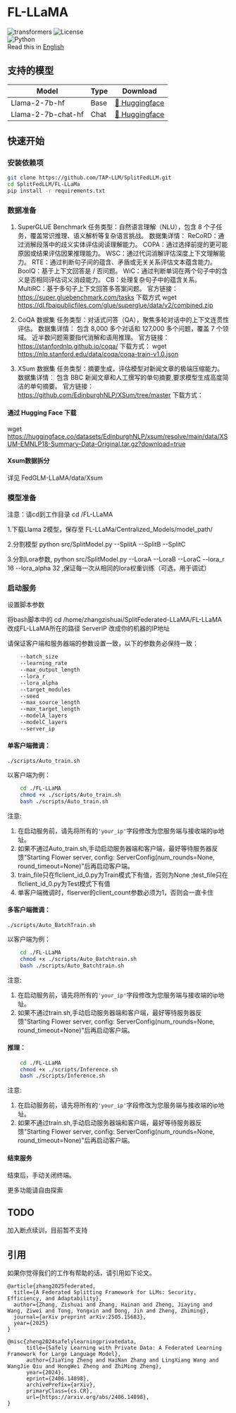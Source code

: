 # FL-LLaMA
![transformers](https://img.shields.io/badge/transformers->=4.38.0-greene)
![License](https://img.shields.io/badge/license-MIT-yellow)  
![Python](https://img.shields.io/badge/Python->=3.10.4-blue)  
 Read this in [English](README_en.md)

## 支持的模型
| Model            | Type | Download                                                                                                                                |
|------------------|------|-----------------------------------------------------------------------------------------------------------------------------------------|                                                                                                                                                                                         
| Llama-2-7b-hf    | Base | [🤗 Huggingface](https://huggingface.co/meta-llama/Llama-2-7b-hf)  |
| Llama-2-7b-chat-hf | Chat | [🤗 Huggingface](https://huggingface.co/meta-llama/Llama-2-7b-chat-hf)                                                                                                                                                                                          |

## 快速开始

### 安装依赖项
```bash
git clone https://github.com/TAP-LLM/SplitFedLLM.git
cd SplitFedLLM/FL-LLaMa
pip install -r requirements.txt
```
### 数据准备
1. SuperGLUE Benchmark
任务类型：自然语言理解（NLU），包含 8 个子任务，覆盖常识推理、语义解析等复杂语言挑战。
数据集详情：
ReCoRD：通过消解段落中的歧义实体评估阅读理解能力。
COPA：通过选择前提的更可能原因或结果评估因果推理能力。
WSC：通过代词消解评估深度上下文理解能力。
RTE：通过判断句子间的蕴含、矛盾或无关关系评估文本蕴含能力。
BoolQ：基于上下文回答是 / 否问题。
WiC：通过判断单词在两个句子中的含义是否相同评估词义消歧能力。
CB：处理复杂句子中的蕴含关系。
MultiRC：基于多句子上下文回答多答案问题。
官方链接：https://super.gluebenchmark.com/tasks
下载方式
wget https://dl.fbaipublicfiles.com/glue/superglue/data/v2/combined.zip

2. CoQA 数据集
任务类型：对话式问答（QA），聚焦多轮对话中的上下文连贯性评估。
数据集详情：
包含 8,000 多个对话和 127,000 多个问题，覆盖 7 个领域。
近半数问题需要指代消解和语用推理。
官方链接：https://stanfordnlp.github.io/coqa/
下载方式：
wget https://nlp.stanford.edu/data/coqa/coqa-train-v1.0.json

3. XSum 数据集
任务类型：摘要生成，评估模型对新闻文章的极端压缩能力。
数据集详情：
包含 BBC 新闻文章和人工撰写的单句摘要,要求模型生成高度简洁的单句摘要。
官方链接：https://github.com/EdinburghNLP/XSum/tree/master
下载方式：
#### 通过 Hugging Face 下载
wget https://huggingface.co/datasets/EdinburghNLP/xsum/resolve/main/data/XSUM-EMNLP18-Summary-Data-Original.tar.gz?download=true
#### Xsum数据拆分
详见 FedGLM-LLaMA/data/Xsum

### 模型准备
注意：请cd到工作目录  cd /FL-LLaMA

1.下载Llama 2模型，保存至 FL-LLaMa/Centralized_Models/model_path/

2.分割模型 python src/SplitModel.py --SplitA --SplitB --SplitC

3.分割Lora参数, python src/SplitModel.py --LoraA --LoraB --LoraC --lora_r 16 --lora_alpha 32 ,保证每一次从相同的lora权重训练（可选，用于调试）

### 启动服务
设置脚本参数

将bash脚本中的
    cd /home/zhangzishuai/SplitFederated-LLaMA/FL-LLaMA 改成FL-LLaMA所在的路径
    ServerIP 改成你的机器的IP地址


请保证客户端和服务器端的参数设置一致，以下的参数务必保持一致：

```bash
    --batch_size
    --learning_rate
    --max_output_length  
    --lora_r 
    --lora_alpha
    --target_modules
    --seed
    --max_source_length
    --max_target_length
    --modelA_layers
    --modelC_layers
    --server_ip
```

#### 单客户端微调：
`./scripts/Auto_train.sh`  

以客户端为例：
``` bash
    cd ./FL-LLaMA
    chmod +x ./scripts/Auto_train.sh
    bash ./scripts/Auto_train.sh
```
注意:
1. 在启动服务前，请先将所有的`'your_ip'`字段修改为您服务端与接收端的ip地址。
2. 如果不通过Auto_train.sh,手动启动服务器端和客户端，最好等待服务器反馈"Starting Flower server, config: ServerConfig(num_rounds=None, round_timeout=None)"后再启动客户端。
3. train_file只在flclient_id_0.py为Train模式下有值，否则为None ;test_file只在flclient_id_0.py为Test模式下有值
4. 单客户端微调时，flserver的client_count参数必须为1，否则会一直卡住

#### 多客户端微调：
`./scripts/Auto_BatchTrain.sh`  

以客户端为例：
``` bash
    cd ./FL-LLaMA
    chmod +x ./scripts/Auto_Batchtrain.sh
    bash ./scripts/Auto_Batchtrain.sh
```
注意:
1. 在启动服务前，请先将所有的`'your_ip'`字段修改为您服务端与接收端的ip地址。
2. 如果不通过train.sh,手动启动服务器端和客户端，最好等待服务器反馈"Starting Flower server, config: ServerConfig(num_rounds=None, round_timeout=None)"后再启动客户端。


#### 推理：

```bash
    cd ./FL-LLaMA
    chmod +x ./scripts/Inference.sh
    bash ./scripts/Inference.sh
```
注意:
1. 在启动服务前，请先将所有的`'your_ip'`字段修改为您服务端与接收端的ip地址。
2. 如果不通过train.sh,手动启动服务器端和客户端，最好等待服务器反馈"Starting Flower server, config: ServerConfig(num_rounds=None, round_timeout=None)"后再启动客户端。
#### 结束服务
结束后，手动关闭终端。

更多功能请自由探索

## TODO
加入断点续训，目前暂不支持

## 引用 
如果你觉得我们的工作有帮助的话，请引用如下论文。
```
@article{zhang2025federated,
  title={A Federated Splitting Framework for LLMs: Security, Efficiency, and Adaptability},
  author={Zhang, Zishuai and Zhang, Hainan and Zheng, Jiaying and Wang, Ziwei and Tong, Yongxin and Dong, Jin and Zheng, Zhiming},
  journal={arXiv preprint arXiv:2505.15683},
  year={2025}
}

@misc{zheng2024safelylearningprivatedata,
      title={Safely Learning with Private Data: A Federated Learning Framework for Large Language Model}, 
      author={JiaYing Zheng and HaiNan Zhang and LingXiang Wang and WangJie Qiu and HongWei Zheng and ZhiMing Zheng},
      year={2024},
      eprint={2406.14898},
      archivePrefix={arXiv},
      primaryClass={cs.CR},
      url={https://arxiv.org/abs/2406.14898}, 
}
```
